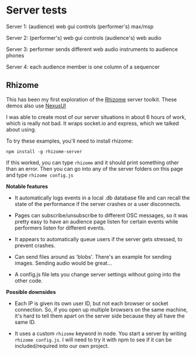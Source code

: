 # Server tests

Server 1: (audience) web gui controls (performer's) max/msp

Server 2: (performer's) web gui controls (audience's) web audio

Server 3: performer sends different web audio instruments to audience phones

Server 4: each audience member is one column of a sequencer

## Rhizome

This has been my first exploration of the [Rhizome](https://github.com/sebpiq/rhizome) server toolkit. These demos also use [NexusUI](http://nexusosc.com)

I was able to create most of our server situations in about 6 hours of work, which is really not bad. It wraps socket.io and express, which we talked about using.

To try these examples, you'll need to install rhizome: 

`npm install -g rhizome-server` 

If this worked, you can type `rhizome` and it should print something other than an error. Then you can go into any of the server folders on this page and type `rhizome config.js`


**Notable features**

- It automatically logs events in a local .db database file and can recall the state of the performance if the server crashes or a user disconnects.

- Pages can subscribe/unsubscribe to different OSC messages, so it was pretty easy to have an audience page listen for certain events while performers listen for different events.

- It appears to automatically queue users if the server gets stressed, to prevent crashes.

- Can send files around as 'blobs'. There's an example for sending images. Sending audio would be great...

- A config.js file lets you change server settings without going into the other code.


**Possible downsides**

- Each IP is given its own user ID, but not each browser or socket connection. So, if you open up multiple browsers on the same machine, it's hard to tell them apart on the server side because they all have the same ID.

- It uses a custom `rhizome` keyword in node. You start a server by writing `rhizome config.js`. I will need to try it with npm to see if it can be included/required into our own project.





